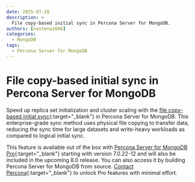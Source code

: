 ```yaml
---
date: 2025-07-28
description: >
  File copy-based initial sync in Percona Server for MongoDB.
authors: [nastena1606]
categories:
  - MongoDB
tags:
  - Percona Server for MongoDB
---
```


# File copy-based initial sync in Percona Server for MongoDB

Speed up replica set initialization and cluster scaling with the [file copy-based initial sync](https://docs.percona.com/percona-server-for-mongodb/7.0/fcbis.html){:target="_blank"} in Percona Server for MongoDB. This enterprise-grade sync method uses physical file copying to transfer data, reducing the sync time for large datasets and write-heavy workloads as compared to logical initial sync. 

This feature is available out of the box with [Percona Server for MongoDB Pro](https://docs.percona.com/percona-server-for-mongodb/7.0/psmdb-pro.html){:target="_blank"} starting with version 7.0.22-12 and will also be included in the upcoming 8.0 release. You can also access it by building Percona Server for MongoDB from source. [Contact Percona](https://www.percona.com/about/contact){:target="_blank"} to unlock Pro features with minimal effort.